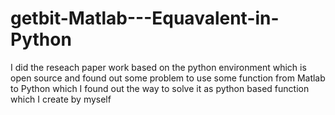 # getbit-Matlab---Equavalent-in-Python
I did the reseach paper work based on the python environment which is open source and found out some problem to use some function from Matlab to Python which I found out the way to solve it as python based  function which I create by myself
